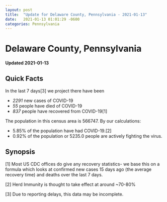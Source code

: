 ```yaml
---
layout: post
title:  "Update for Delaware County, Pennsylvania - 2021-01-13"
date:   2021-01-13 01:01:29 -0600
categories: Pennsylvania
---
```


# Delaware County, Pennsylvania
#### Updated 2021-01-13

## Quick Facts

In the last 7 days[3] we project there have been
- *2291* new cases of COVID-19
- *55* people have died of COVID-19
- *837* people have recovered from COVID-19[1]

The population in this census area is 566747. By our calculations:
- 5.85% of the population have had COVID-19.[2]
- 0.92% of the population or 5235.0 people are actively fighting the virus.

## Synopsis




[1] Most US CDC offices do give any recovery statistics- we base this on a formula which looks at confirmed new cases
15 days ago (the average recovery time) and deaths over the last 7 days.

[2] Herd Immunity is thought to take effect at around ~70-80%

[3] Due to reporting delays, this data may be incomplete.
 
    